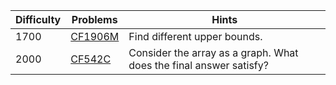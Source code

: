 | Difficulty | Problems | Hints |
| -------- | -------- | -------- |
| 1700 | [CF1906M](https://codeforces.com/problemset/problem/1906/M) | Find different upper bounds. |
| 2000 | [CF542C](https://codeforces.com/problemset/problem/542/C) | Consider the array as a graph. What does the final answer satisfy? |
